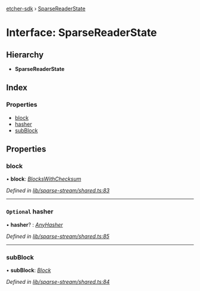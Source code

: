 [etcher-sdk](../README.md) › [SparseReaderState](sparsereaderstate.md)

# Interface: SparseReaderState

## Hierarchy

* **SparseReaderState**

## Index

### Properties

* [block](sparsereaderstate.md#block)
* [hasher](sparsereaderstate.md#optional-hasher)
* [subBlock](sparsereaderstate.md#subblock)

## Properties

###  block

• **block**: *[BlocksWithChecksum](blockswithchecksum.md)*

*Defined in [lib/sparse-stream/shared.ts:83](https://github.com/balena-io-modules/etcher-sdk/blob/d5cf67e/lib/sparse-stream/shared.ts#L83)*

___

### `Optional` hasher

• **hasher**? : *[AnyHasher](../README.md#anyhasher)*

*Defined in [lib/sparse-stream/shared.ts:85](https://github.com/balena-io-modules/etcher-sdk/blob/d5cf67e/lib/sparse-stream/shared.ts#L85)*

___

###  subBlock

• **subBlock**: *[Block](block.md)*

*Defined in [lib/sparse-stream/shared.ts:84](https://github.com/balena-io-modules/etcher-sdk/blob/d5cf67e/lib/sparse-stream/shared.ts#L84)*
